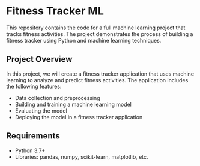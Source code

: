 # Fitness Tracker ML

This repository contains the code for a full machine learning project that tracks fitness activities. The project demonstrates the process of building a fitness tracker using Python and machine learning techniques.

## Project Overview

In this project, we will create a fitness tracker application that uses machine learning to analyze and predict fitness activities. The application includes the following features:

- Data collection and preprocessing
- Building and training a machine learning model
- Evaluating the model
- Deploying the model in a fitness tracker application

## Requirements

- Python 3.7+
- Libraries: pandas, numpy, scikit-learn, matplotlib, etc.

